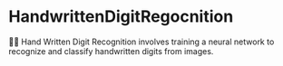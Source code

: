 # HandwrittenDigitRegocnition
✍🏻  Hand Written Digit Recognition involves training a neural network to recognize and classify handwritten digits from images.
